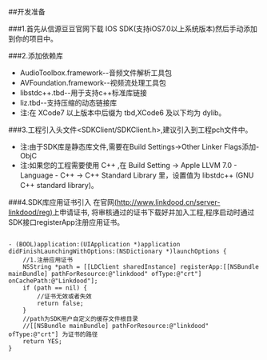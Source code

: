 ##开发准备

###1.首先从信源豆豆官网下载 IOS SDK(支持iOS7.0以上系统版本)然后手动添加到你的项目中。

###2.添加依赖库

* AudioToolbox.framework--音频文件解析工具包
* AVFoundation.framework--视频流处理工具包
* libstdc++.tbd--用于支持c++标准库链接
* liz.tbd--支持压缩的动态链接库
* 注:在 XCode7 以上版本中后缀为 tbd,XCode6 及以下均为 dylib。

###3.工程引入头文件<SDKClient/SDKClient.h>,建议引入到工程pch文件中。

* 注:由于SDK库是静态库文件,需要在Build Settings->Other Linker Flags添加-ObjC
* 注:如果您的工程需要使用 C++ ,在 Build Setting -> Apple LLVM 7.0 - Language - C++ -> C++ Standard Library 里，设置值为 libstdc++ (GNU C++ standard library)。

###4.SDK库应用证书引入
在官网[(http://www.linkdood.cn/server-linkdood/reg)](http://www.linkdood.cn/server-linkdood/reg)上申请证书,
将审核通过的证书下载好并加入工程,程序启动时通过SDK接口registerApp注册应用证书。


```

- (BOOL)application:(UIApplication *)application didFinishLaunchingWithOptions:(NSDictionary *)launchOptions {
    //1.注册应用证书
    NSString *path = [[LDClient sharedInstance] registerApp:[[NSBundle mainBundle] pathForResource:@"linkdood" ofType:@"crt"] onCachePath:@"Linkdood"];
    if (path == nil) {
        //证书无效或者失效
        return false;
    }
    //path为SDK用户自定义的缓存文件根目录
    //[[NSBundle mainBundle] pathForResource:@"linkdood" ofType:@"crt"] 为证书的路径
    return YES;
}
```


